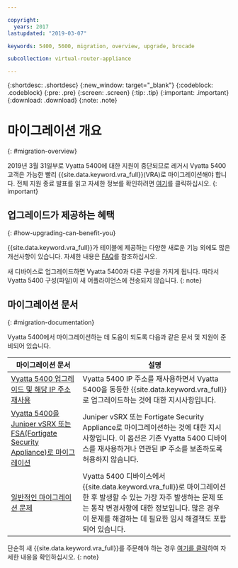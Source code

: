 ```yaml
---

copyright:
  years: 2017
lastupdated: "2019-03-07"

keywords: 5400, 5600, migration, overview, upgrade, brocade

subcollection: virtual-router-appliance

---
```


{:shortdesc: .shortdesc}
{:new_window: target="_blank"}
{:codeblock: .codeblock}
{:pre: .pre}
{:screen: .screen}
{:tip: .tip}
{:important: .important}
{:download: .download}
{:note: .note}

# 마이그레이션 개요
{: #migration-overview}

2019년 3월 31일부로 Vyatta 5400에 대한 지원이 중단되므로 레거시 Vyatta 5400 고객은 가능한 빨리 {{site.data.keyword.vra_full}}(VRA)로 마이그레이션해야 합니다. 전체 지원 종료 발표를 읽고 자세한 정보를 확인하려면 [여기](/docs/infrastructure/virtual-router-appliance?topic=virtual-router-appliance-vyatta-5400-end-of-support-announcement)를 클릭하십시오.
{: important}

## 업그레이드가 제공하는 혜택
{: #how-upgrading-can-benefit-you}

{{site.data.keyword.vra_full}}가 테이블에 제공하는 다양한 새로운 기능 외에도 많은 개선사항이 있습니다. 자세한 내용은 [FAQ](/docs/infrastructure/virtual-router-appliance?topic=virtual-router-appliance-faqs-for-ibm-virtual-router-appliance#what-improvements-does-the-virtual-router-appliance-vyatta-5600-have-over-the-vyatta-5400-)를 참조하십시오. 

새 디바이스로 업그레이드하면 Vyatta 5400과 다른 구성을 가지게 됩니다. 따라서 Vyatta 5400 구성(파일)이 새 어플라이언스에 전송되지 않습니다.
{: note}

## 마이그레이션 문서
{: #migration-documentation}

Vyatta 5400에서 마이그레이션하는 데 도움이 되도록 다음과 같은 문서 및 지원이 준비되어 있습니다. 

| 마이그레이션 문서 |설명 |
| ------------- | ------------- |
| [Vyatta 5400 업그레이드 및 해당 IP 주소 재사용](/docs/infrastructure/virtual-router-appliance?topic=virtual-router-appliance-upgrading-the-vyatta-5400-and-reusing-its-ip-addresses) |Vyatta 5400 IP 주소를 재사용하면서 Vyatta 5400을 동등한 {{site.data.keyword.vra_full}}로 업그레이드하는 것에 대한 지시사항입니다. |
| [Vyatta 5400을 Juniper vSRX 또는 FSA(Fortigate Security Appliance)로 마이그레이션](/docs/infrastructure/virtual-router-appliance?topic=virtual-router-appliance-migrating-a-vyatta-5400-to-a-juniper-vsrx-or-fortigate-security-appliance-fsa-10gbps) | Juniper vSRX 또는 Fortigate Security Appliance로 마이그레이션하는 것에 대한 지시사항입니다. 이 옵션은 기존 Vyatta 5400 디바이스를 재사용하거나 연관된 IP 주소를 보존하도록 허용하지 않습니다. |
| [일반적인 마이그레이션 문제](/docs/infrastructure/virtual-router-appliance?topic=virtual-router-appliance-vyatta-5400-common-migration-issues) | Vyatta 5400 디바이스에서 {{site.data.keyword.vra_full}}로 마이그레이션한 후 발생할 수 있는 가장 자주 발생하는 문제 또는 동작 변경사항에 대한 정보입니다. 많은 경우 이 문제를 해결하는 데 필요한 임시 해결책도 포함되어 있습니다. |

단순히 새 {{site.data.keyword.vra_full}}를 주문해야 하는 경우 [여기를 클릭](/docs/infrastructure/virtual-router-appliance?topic=virtual-router-appliance-getting-started)하여 자세한 내용을 확인하십시오.
{: note}
